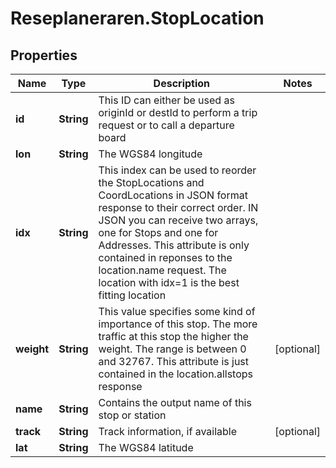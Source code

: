 # Reseplaneraren.StopLocation

## Properties
Name | Type | Description | Notes
------------ | ------------- | ------------- | -------------
**id** | **String** | This ID can either be used as originId or destId to perform a trip request or to call a departure  board | 
**lon** | **String** | The WGS84 longitude | 
**idx** | **String** | This index can be used to reorder the StopLocations and CoordLocations in JSON format response to their correct order. IN JSON you can receive two arrays, one for Stops and one for Addresses. This attribute is only contained in reponses to the location.name request. The location with idx&#x3D;1 is the best fitting location | 
**weight** | **String** | This value specifies some kind of importance of this stop. The more traffic at this stop the higher the weight. The range is between 0 and 32767. This attribute is just contained in the location.allstops response | [optional] 
**name** | **String** | Contains the output name of this stop or station | 
**track** | **String** | Track information, if available | [optional] 
**lat** | **String** | The WGS84 latitude | 


